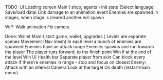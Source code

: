 ﻿
TODO:
UI
Loading screen
Main (
shop,
agents
)
Init state (Select language, Save/load data)
Link damage to an animation event
Enemies are spawned in stages, when stage is cleared another will spawn

WIP:
Walk animation
Fix camera

Done:
Wallet
Main (
start game,
wallet,
upgrades
)
Levels are separate scenes
Movement (Nav mesh)
In each level a bunch of enemies are spawned
Enemies have an attack range
Enemies spawns and run towards the player
The player runs forward, to the finish point
Win if at the end of the level
Win UI
Health bar
Separate player from skin
Can block every attack
If there're enemies in range - stop and focus on closest
Enemy:
Attack with an interval
Camera
Look at the target
On death (restart/main menu)